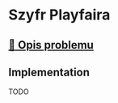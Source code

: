 # Szyfr Playfaira

## [:link: Opis problemu](../../../../algorithms/cryptography/symmetric/playfair.md)

## Implementation

TODO
